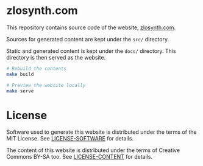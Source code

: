 # zlosynth.com

This repository contains source code of the website,
[zlosynth.com](https://zlosynth.com).

Sources for generated content are kept under the `src/` directory.

Static and generated content is kept under the `docs/` directory. This directory is then served as the website.

``` sh
# Rebuild the contents
make build

# Preview the website locally
make serve
```

# License

Software used to generate this website is distributed under the terms of the MIT
License. See [LICENSE-SOFTWARE](LICENSE-SOFTWARE) for details.

The content of this website is distributed under the terms of Creative Commons
BY-SA too. See [LICENSE-CONTENT](LICENSE-CONTENT) for details.
